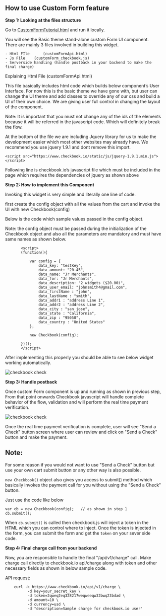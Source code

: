 How to use Custom Form feature 
------

 **Step 1: Looking at the files structure**

   Go to [CustomFormTutorial.html][2] and run it locally.


   You will see the Basic theme stand-alone custom Form UI component. There are mainly 3 files involved in building this widget.
   
    - Html FIle      (customFormApi.html)
    - Js File    (customForm_checkbook.js)
    - Serverside handling (handle postback in your backend to make the final charge)  
   

   Explaining Html File      (customFormApi.html)
   
   This file basically includes html code which builds below component’s User Interface. For now this is the basic theme we have gone with, but user can change the UI theme and add classes to override any of our css and build a UI of their own choice. We are giving user full control in changing the layout of the component.
   
   Note: It is important that you must not change any of the ids of the elements because it will be referred in the javascript code. Which will definitely break the flow.
   
   At the bottom of the file we are including Jquery library for us to make the development easier which most other websites may already have. We recommend you use jquery 1.9.1 and dont remove this import. 
   
   `<script src="https://www.checkbook.io/static/js/jquery-1.9.1.min.js"></script>`
   
   
   Following line is checkbook.io’s javascript file which must be included in the page which requires the dependencies of jquery as shown above
   
   <script src="https://www.checkbook.io/static/api/v1/customForm_checkbook.js"></script>


 **Step 2: How to implement this Component**

   Invoking this widget is very simple and literally one line of code.
   
   first create the config object with all the values from the cart and invoke the UI with new Checkbook(config)
   
   Below is the code which sample values passed in the config object.
   
   Note: the config object must be passed during the initialization of the Checkbook object and also all the parameters are mandatory and must have same names as shown below.
   
   
           <script>
           (function(){
               
               var config = {
                   data_key: "testKey",
                   data_amount: "20.45",
                   data_name: "Jr Merchants",
                   data_for: "Jr Merchants",
                   data_description: "2 widgets ($20.00)",
                   data_user_email: "johnsmith4@gmail.com",
                   data_firstName : "john",
                   data_lastName : "smith",
                   data_addr1 : "address Line 1",
                   data_addr2 : "address Line 2",
                   data_city : "san jose",
                   data_state : "California",
                   data_zip : "95050",
                   data_country : "United States"
               };
               
               new Checkbook(config);
               
           })();
           </script>
   
   
   
   After implementing this properly you should be able to see below widget working automatically.


![checkbook check][1]


 **Step 3: Handle postback**

Once custom Form component is up and running as shown in previous step, From that point onwards Checkbook javascript will handle complete behavior of the flow, validation and will perform the real time payment verification.

![checkbook check][3]


Once the real time payment verification is complete, user will see "Send a Check" button screen where user can review and click on "Send a Check" button and make the payment. 

Note:
----

For some reason if you would not want to use "Send a Check" button but use your own cart submit button or any other way is also possible.

`new Checkbook()` object also gives you access to submit() method which basically invokes the payment call for you without using the "Send a Check" button.

Just use the code like below

`var cb = new Checkbook(config);   // as shown in step 1`  
`cb.submit();`


When `cb.submit()` is called then checkbook.js will inject a token in the HTML which you can control where to inject.
Once the token is injected in the form, you can submit the form and get the `token` on your sever side code.


 **Step 4: Final charge call from your backend**

Now, you are responsible to handle the final "/api/v1/charge" call. Make charge call directly to checkbook.io api/charge along with token and other necessary fields as shown in below sample code.
    
API request:

        curl -k https://www.checkbook.io/api/v1/charge \ 
              -d key=your_secret_key \ 
              -d token=2qweq2eq328217weqweeqw32bwq23bdad \
              -d amount=10 \ 
              -d currency=usd \ 
              -d "description=Sample charge for checkbook.io user"




  [1]: http://i.stack.imgur.com/X5C54.png
  [2]: https://github.com/checkbookio/api/blob/master/samples/CustomFormTutorial.html   
  [3]: http://i.imgur.com/hB9F0wu.png
